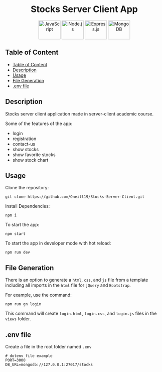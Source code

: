 <h1 align="center">Stocks Server Client App</h1>

<p align="center" width="100%">
    <a href="#"><img align="center" src="https://user-images.githubusercontent.com/66797449/179608597-7d07727b-ec72-49ee-9d57-793d364dabfe.svg" title="JavaScript" width="70" height="60"/></a>
    <a href="#"><img align="center" src="https://user-images.githubusercontent.com/66797449/179540169-5ef02758-a7bc-437d-bf61-d9699c7e21d7.svg" title="Node.js" width="70" height="60"/></a>
    <a href="#"><img align="center" src="https://user-images.githubusercontent.com/66797449/180653937-3fdf6a5a-ac5e-41fa-aa3b-ba3cdc41422f.svg" title="Express.js" width="70" height="60"/></a>
    <a href="#"><img align="center" src="https://user-images.githubusercontent.com/66797449/179544088-763e1c43-7aad-4749-a8c4-6692742508ee.svg" title="MongoDB" width="70" height="60"/></a>
</p>

## Table of Content

- [Table of Content](#table-of-content)
- [Description](#description)
- [Usage](#usage)
- [File Generation](#file-generation)
- [.env file](#env-file)

## Description
Stocks server client application made in server-client academic course.

Some of the features of the app:
- login
- registration
- contact-us
- show stocks
- show favorite stocks
- show stock chart

## Usage

Clone the repository:
```
git clone https://github.com/Oneill19/Stocks-Server-Client.git
```

Install Dependencies:
```
npm i
```

To start the app:
```
npm start
```

To start the app in developer mode with hot reload:
```
npm run dev
```

## File Generation

There is an option to generate a `html`, `css`, and `js` file from a template including all imports in the `html` file for `jQuery` and `Bootstrap`.

For example, use the command:
```
npm run gn login
```

This command will create `login.html`, `login.css`, and `login.js` files in the `views` folder.

## .env file
Create a file in the root folder named `.env`

```
# dotenv file example
PORT=3000
DB_URL=mongodb://127.0.0.1:27017/stocks
```